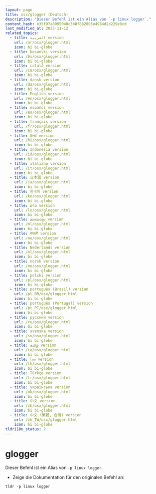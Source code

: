 ```yaml
---
layout: page
title: osx/glogger (Deutsch)
description: "Dieser Befehl ist ein Alias von `-p linux logger`."
content_hash: e35f97a8095040c3b8f882805e4984d2d229e8cd
last_modified_at: 2023-11-12
related_topics:
  - title: العربية version
    url: /ar/osx/glogger.html
    icon: bi bi-globe
  - title: bosanski version
    url: /bs/osx/glogger.html
    icon: bi bi-globe
  - title: català version
    url: /ca/osx/glogger.html
    icon: bi bi-globe
  - title: dansk version
    url: /da/osx/glogger.html
    icon: bi bi-globe
  - title: English version
    url: /en/osx/glogger.html
    icon: bi bi-globe
  - title: español version
    url: /es/osx/glogger.html
    icon: bi bi-globe
  - title: français version
    url: /fr/osx/glogger.html
    icon: bi bi-globe
  - title: हिन्दी version
    url: /hi/osx/glogger.html
    icon: bi bi-globe
  - title: Indonesia version
    url: /id/osx/glogger.html
    icon: bi bi-globe
  - title: italiano version
    url: /it/osx/glogger.html
    icon: bi bi-globe
  - title: 日本語 version
    url: /ja/osx/glogger.html
    icon: bi bi-globe
  - title: 한국어 version
    url: /ko/osx/glogger.html
    icon: bi bi-globe
  - title: ລາວ version
    url: /lo/osx/glogger.html
    icon: bi bi-globe
  - title: മലയാളം version
    url: /ml/osx/glogger.html
    icon: bi bi-globe
  - title: नेपाली version
    url: /ne/osx/glogger.html
    icon: bi bi-globe
  - title: Nederlands version
    url: /nl/osx/glogger.html
    icon: bi bi-globe
  - title: norsk version
    url: /no/osx/glogger.html
    icon: bi bi-globe
  - title: polski version
    url: /pl/osx/glogger.html
    icon: bi bi-globe
  - title: português (Brasil) version
    url: /pt_BR/osx/glogger.html
    icon: bi bi-globe
  - title: português (Portugal) version
    url: /pt_PT/osx/glogger.html
    icon: bi bi-globe
  - title: русский version
    url: /ru/osx/glogger.html
    icon: bi bi-globe
  - title: svenska version
    url: /sv/osx/glogger.html
    icon: bi bi-globe
  - title: தமிழ் version
    url: /ta/osx/glogger.html
    icon: bi bi-globe
  - title: ไทย version
    url: /th/osx/glogger.html
    icon: bi bi-globe
  - title: Türkçe version
    url: /tr/osx/glogger.html
    icon: bi bi-globe
  - title: українська version
    url: /uk/osx/glogger.html
    icon: bi bi-globe
  - title: 中文 version
    url: /zh/osx/glogger.html
    icon: bi bi-globe
  - title: 中文 (繁體, 台灣) version
    url: /zh_TW/osx/glogger.html
    icon: bi bi-globe
tldri18n_status: 2
---
```

# glogger

Dieser Befehl ist ein Alias von `-p linux logger`.

- Zeige die Dokumentation für den originalen Befehl an:

`tldr -p linux logger`
